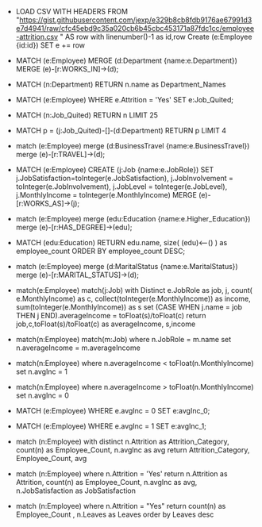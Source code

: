 * LOAD CSV WITH HEADERS FROM "https://gist.githubusercontent.com/jexp/e329b8cb8fdb9176ae67991d3e7d4941/raw/cfc45ebd9c35a020cb6b45cbc453171a87fdc1cc/employee-attrition.csv " AS row
with  linenumber()-1 as id,row
Create (e:Employee {id:id})
SET e += row

* MATCH (e:Employee)
MERGE (d:Department {name:e.Department})
MERGE (e)-[r:WORKS_IN]->(d);

* MATCH (n:Department) RETURN n.name as Department_Names

* MATCH (e:Employee)
WHERE e.Attrition = 'Yes'
SET e:Job_Quited;

* MATCH (n:Job_Quited) RETURN n LIMIT 25

* MATCH p = (j:Job_Quited)-[]-(d:Department)
RETURN p LIMIT 4

* match (e:Employee)
merge (d:BusinessTravel {name:e.BusinessTravel})
merge (e)-[r:TRAVEL]->(d);


* MATCH (e:Employee)
CREATE (j:Job {name:e.JobRole})
SET j.JobSatisfaction=toInteger(e.JobSatisfaction),
    j.JobInvolvement = toInteger(e.JobInvolvement),
    j.JobLevel = toInteger(e.JobLevel),
    j.MonthlyIncome = toInteger(e.MonthlyIncome)
MERGE (e)-[r:WORKS_AS]->(j);

* match (e:Employee)
merge (edu:Education {name:e.Higher_Education})
merge (e)-[r:HAS_DEGREE]->(edu);

* MATCH (edu:Education)
RETURN edu.name, size( (edu)<--() ) as employee_count
ORDER BY employee_count  DESC;

* match (e:Employee)
merge (d:MaritalStatus {name:e.MaritalStatus})
merge (e)-[r:MARITAL_STATUS]->(d);

* match(e:Employee) match(j:Job)
with Distinct e.JobRole as job, j,
count( e.MonthlyIncome) as c, collect(toInteger(e.MonthlyIncome)) as income, sum(toInteger(e.MonthlyIncome)) as s
set (CASE WHEN j.name = job THEN j END).averageIncome = toFloat(s)/toFloat(c)
return job,c,toFloat(s)/toFloat(c) as averageIncome, s,income

* match(n:Employee) match(m:Job)
where n.JobRole = m.name
set n.averageIncome = m.averageIncome

* match(n:Employee)
where n.averageIncome < toFloat(n.MonthlyIncome)
set n.avgInc = 1 

* match(n:Employee)
where n.averageIncome > toFloat(n.MonthlyIncome)
set n.avgInc = 0

* MATCH (e:Employee)
WHERE e.avgInc = 0
SET e:avgInc_0;

*   MATCH (e:Employee)
WHERE e.avgInc = 1
SET e:avgInc_1;

* match (n:Employee)
with distinct n.Attrition as Attrition_Category,
count(n) as Employee_Count, n.avgInc as avg
return Attrition_Category, Employee_Count, avg 

* match (n:Employee)
where n.Attrition = 'Yes'
return n.Attrition as Attrition, count(n) as Employee_Count, n.avgInc as avg, n.JobSatisfaction as JobSatisfaction

* match (n:Employee) 
where n.Attrition = "Yes"
return  count(n) as Employee_Count , n.Leaves as Leaves
order by Leaves desc
